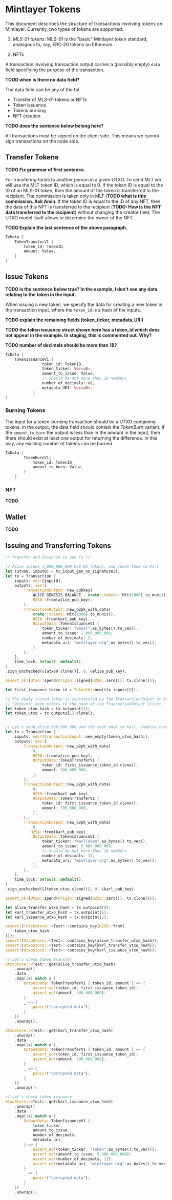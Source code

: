 # Mintlayer Tokens

This document describes the structure of transactions involving tokens on Mintlayer. Currently, two types of tokens are supported:

1. *MLS-01 tokens*: MLS-01 is the "basic" Mintlayer token standard, analogous to, say, ERC-20 tokens on Ethereum.

2. NFTs

A transaction involving transaction output carries a (possibly empty) `data` field specifying the purpose of the transaction.

**TOOD when is there no data field?**

The data field can be any of the fol

- Transfer of MLS-01 tokens or NFTs
- Token issuance
- Tokens burning
- NFT creation

**TODO does the sentence below belong here?**

All transactions must be signed on the client side. This means we cannot sign transactions on the node side.

## Transfer Tokens 


**TODO Fix grammar of first sentence.**

For transfering funds to another person in a given UTXO. To send MLT we will use the MLT token ID, which is equal to 0. If the token ID is equal to the ID of an MLS-01 token, then the amount of the token is transferred to the recipient. The commission is taken only in MLT (**TODO what is this commission. Ask Amin**. If the token ID is equal to the ID of any NFT, then the data of this NFT is transferred to the recipient (**TODO: How is the NFT data transferred to the recipient**) without changing the creator field. The UTXO model itself allows to determine the owner of the NFT.

**TODO Explain the last sentence of the above paragraph.**.

```rust
TxData {
    TokenTransferV1 {
        token_id: TokenID,
        amount: Value,
    }
}
```

## Issue Tokens

**TODO is the sentence below true? In the example, I don't see any data relating to the token in the input.** 

When issuing a new token, we specify the data for creating a new token in the transaction input, where the `token_id` is a hash of the inputs.

**TODO explain the remaining fields (token_ticker, metadata_URI)**

**TODO the token issuance struct shown here has a token_id which does not appear in the example. In staging, this is commented out. Why?**

**TODO number of decimals should be more than 18?**


```rust
TxData {
    TokenIssuanceV1 {
                token_id: TokenID,
                token_ticker: Vec<u8>,
                amount_to_issue: Value,
                // Should be not more than 18 numbers
                number_of_decimals: u8,
                metadata_URI: Vec<u8>,
            }
}
```

### Burning Tokens

The input for a token-burning transaction should be a UTXO containing tokens. In the output, the data field should contain the _TokenBurn_ variant. If the `amount_to_burn` the output is less than in the amount in the input, then there should exist at least one output for returning the difference. In this way, any existing number of tokens can be burned.

```rust
TxData {
        TokenBurnV1{
            token_id: TokenID,
            amount_to_burn: Value,
        }
    }
```
### NFT 
**TODO**

## Wallet
**TODO**

## Issuing and Transferring Tokens

```rust
/* Transfer and Issuance in one Tx */

// Alice issues 1_000_000_000 MLS-01 tokens, and sends them to Karl
let (utxo0, input0) = tx_input_gen_no_signature();
let tx = Transaction {
    inputs: vec![input0],
    outputs: vec![
        TransactionOutput::new_pubkey(
            ALICE_GENESIS_BALANCE - crate::tokens::Mlt(1000).to_munit(),
            H256::from(alice_pub_key),
        ),
        TransactionOutput::new_p2pk_with_data(
            crate::tokens::Mlt(1000).to_munit(),
            H256::from(karl_pub_key),
            OutputData::TokenIssuanceV1 {
                token_ticker: "BensT".as_bytes().to_vec(),
                amount_to_issue: 1_000_000_000,
                number_of_decimals: 2,
                metadata_uri: "mintlayer.org".as_bytes().to_vec(),
            },
        ),
    ],
    time_lock: Default::default(),
}
.sign_unchecked(&[utxo0.clone()], 0, &alice_pub_key);

assert_ok!(Utxo::spend(Origin::signed(H256::zero()), tx.clone()));

let first_issuance_token_id = TokenId::new(&tx.inputs[0]);

// The newly issued token is represented by the TransactionOutput at index 1
// "Outoint" here refers to the hash of the TransactionOutput struct.
let token_utxo_hash = tx.outpoint(1);
let token_utxo = tx.outputs[1].clone();


// Let's send alice 300_000_000 and the rest back to Karl, andalso create another token, "KarlToken"
let tx = Transaction {
    inputs: vec![TransactionInput::new_empty(token_utxo_hash)],
    outputs: vec![
        TransactionOutput::new_p2pk_with_data(
            0,
            H256::from(alice_pub_key),
            OutputData::TokenTransferV1 {
                token_id: first_issuance_token_id.clone(),
                amount: 300_000_000,
            },
        ),
        TransactionOutput::new_p2pk_with_data(
            0,
            H256::from(karl_pub_key),
            OutputData::TokenTransferV1 {
                token_id: first_issuance_token_id.clone(),
                amount: 700_000_000,
            },
        ),
        TransactionOutput::new_p2pk_with_data(
            0,
           H256::from(karl_pub_key),
            OutputData::TokenIssuanceV1 {
                token_ticker: "KarlToken".as_bytes().to_vec(),
                amount_to_issue: 5_000_000_000,
                // Should be not more than 18 numbers
                number_of_decimals: 12,
                metadata_uri: "mintlayer.org".as_bytes().to_vec(),
            },
        ),
    ],
    time_lock: Default::default(),
}
.sign_unchecked(&[token_utxo.clone()], 0, &karl_pub_key);

assert_ok!(Utxo::spend(Origin::signed(H256::zero()), tx.clone()));

let alice_transfer_utxo_hash = tx.outpoint(0);
let karl_transfer_utxo_hash = tx.outpoint(1);
let karl_issuance_utxo_hash = tx.outpoint(2);

assert!(!UtxoStore::<Test>::contains_key(H256::from(
    token_utxo_hash
)));
assert!(UtxoStore::<Test>::contains_key(alice_transfer_utxo_hash));
assert!(UtxoStore::<Test>::contains_key(karl_transfer_utxo_hash));
assert!(UtxoStore::<Test>::contains_key(karl_issuance_utxo_hash));

// Let's check token transfer
UtxoStore::<Test>::get(alice_transfer_utxo_hash)
    .unwrap()
    .data
    .map(|x| match x {
        OutputData::TokenTransferV1 { token_id, amount } => {
            assert_eq!(token_id, first_issuance_token_id);
            assert_eq!(amount, 300_000_000);
        }
        _ => {
            panic!("corrupted data");
        }
    })
    .unwrap();

UtxoStore::<Test>::get(karl_transfer_utxo_hash)
    .unwrap()
    .data
    .map(|x| match x {
        OutputData::TokenTransferV1 { token_id, amount } => {
            assert_eq!(token_id, first_issuance_token_id);
            assert_eq!(amount, 700_000_000);
        }
        _ => {
            panic!("corrupted data");
        }
    })
    .unwrap();

// Let's check token issuance
UtxoStore::<Test>::get(karl_issuance_utxo_hash)
    .unwrap()
    .data
    .map(|x| match x {
        OutputData::TokenIssuanceV1 {
            token_ticker,
            amount_to_issue,
            number_of_decimals,
            metadata_uri,
        } => {
            assert_eq!(token_ticker, "Token".as_bytes().to_vec());
            assert_eq!(amount_to_issue, 5_000_000_000);
            assert_eq!(number_of_decimals, 12);
            assert_eq!(metadata_uri, "mintlayer.org".as_bytes().to_vec());
        }
        _ => {
            panic!("corrupted data");
        }
    })
    .unwrap();

``` 
